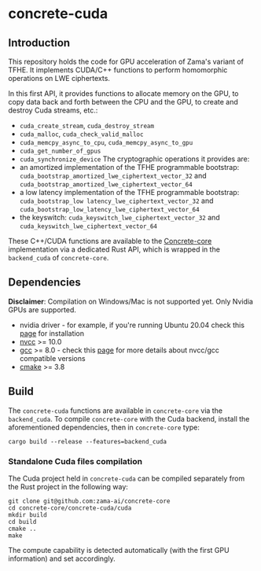 # concrete-cuda

## Introduction

This repository holds the code for GPU acceleration of Zama's variant of TFHE.
It implements CUDA/C++ functions to perform homomorphic operations on LWE ciphertexts.

In this first API, it provides functions to allocate memory on the GPU, to copy data back 
and forth between the CPU and the GPU, to create and destroy Cuda streams, etc.:
- `cuda_create_stream`, `cuda_destroy_stream`
- `cuda_malloc`, `cuda_check_valid_malloc`
- `cuda_memcpy_async_to_cpu`, `cuda_memcpy_async_to_gpu`
- `cuda_get_number_of_gpus`
- `cuda_synchronize_device`
The cryptographic operations it provides are:
- an amortized implementation of the TFHE programmable bootstrap: `cuda_bootstrap_amortized_lwe_ciphertext_vector_32` and `cuda_bootstrap_amortized_lwe_ciphertext_vector_64`
- a low latency implementation of the TFHE programmable bootstrap: `cuda_bootstrap_low latency_lwe_ciphertext_vector_32` and `cuda_bootstrap_low_latency_lwe_ciphertext_vector_64`
- the keyswitch: `cuda_keyswitch_lwe_ciphertext_vector_32` and `cuda_keyswitch_lwe_ciphertext_vector_64`

These C++/CUDA functions are available to the [Concrete-core](https://github.com/zama-ai/concrete-core) 
implementation via a dedicated Rust API, which is wrapped in the `backend_cuda` of 
`concrete-core`.

## Dependencies

**Disclaimer**: Compilation on Windows/Mac is not supported yet. Only Nvidia GPUs are supported. 

- nvidia driver - for example, if you're running Ubuntu 20.04 check this [page](https://linuxconfig.org/how-to-install-the-nvidia-drivers-on-ubuntu-20-04-focal-fossa-linux) for installation
- [nvcc](https://docs.nvidia.com/cuda/cuda-installation-guide-linux/index.html) >= 10.0
- [gcc](https://gcc.gnu.org/) >= 8.0 - check this [page](https://gist.github.com/ax3l/9489132) for more details about nvcc/gcc compatible versions
- [cmake](https://cmake.org/) >= 3.8

## Build

The `concrete-cuda` functions are available in `concrete-core` via the `backend_cuda`.
To compile `concrete-core` with the Cuda backend, install the aforementioned dependencies, then in 
`concrete-core` type: 
```
cargo build --release --features=backend_cuda
```

### Standalone Cuda files compilation
The Cuda project held in `concrete-cuda` can be compiled separately from the Rust project in the 
following way:
```
git clone git@github.com:zama-ai/concrete-core
cd concrete-core/concrete-cuda/cuda
mkdir build
cd build
cmake ..
make
```
The compute capability is detected automatically (with the first GPU information) and set accordingly.
